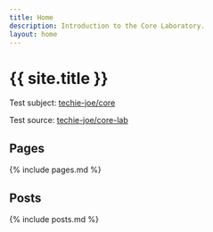 ```yaml
---
title: Home
description: Introduction to the Core Laboratory.
layout: home
---
```


# {{ site.title }}

Test subject: [techie-joe/core](https://github.com/techie-joe/core)

Test source: [techie-joe/core-lab](https://github.com/techie-joe/core-lab)

## Pages

{% include pages.md %}

## Posts

{% include posts.md %}